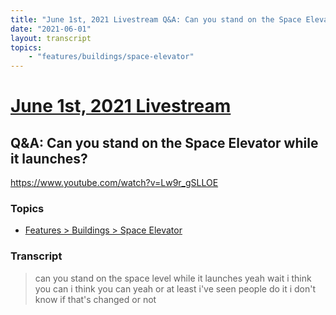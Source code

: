 ```yaml
---
title: "June 1st, 2021 Livestream Q&A: Can you stand on the Space Elevator while it launches?"
date: "2021-06-01"
layout: transcript
topics:
    - "features/buildings/space-elevator"
---
```

# [June 1st, 2021 Livestream](../2021-06-01.md)
## Q&A: Can you stand on the Space Elevator while it launches?
https://www.youtube.com/watch?v=Lw9r_gSLLOE

### Topics
* [Features > Buildings > Space Elevator](../topics/features/buildings/space-elevator.md)

### Transcript

> can you stand on the space level while it launches yeah wait i think you can i think you can yeah or at least i've seen people do it i don't know if that's changed or not
